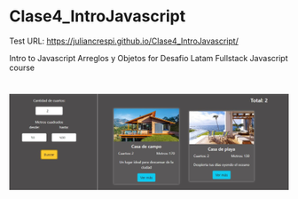 # Clase4_IntroJavascript

Test URL: https://juliancrespi.github.io/Clase4_IntroJavascript/

Intro to Javascript Arreglos y Objetos for Desafio Latam Fullstack Javascript course
#

#
![image](/assets/img/Screenshot.jpg)

#
